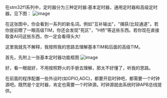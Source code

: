   在stm32f1系列中，定时器分为三种定时器:基本定时器，通用定时器和高级定时器。见下图：
  ![image](https://github.com/user-attachments/assets/1c5643d5-3fa3-4818-8416-0fdbd9acff0a)

  在这张图中，你会看到一系列的新名词。例如"互补输出"，"捕获/比较通道"。若你提前瞟了一眼高级TIM，你还会发现"死区"，"H桥"等这些东西。若你现在直接取查AI问这些东西，你一定会看得头大!

  这里我就先不解释，我按照我的思路去理解基本TIM和后面的高级TIM。

  首先，先附上一张基本定时器功能框图
  ![image](https://github.com/user-attachments/assets/a68d4eb7-3266-4d62-abb9-a760ec61e801)

  好，看一眼就好，不用按照野火的手册去理解，那太不好懂了，听我的思路。

  在前面的程序配置一些外设时(如GPIO,ADC)，都要开启时钟吧，都需要一个时钟源吧。既然是个定时器，肯定也需要一个时钟源。时钟源就由系统时钟APB总线提供。
